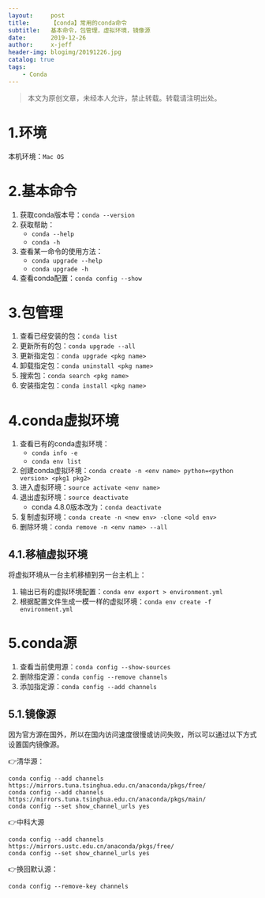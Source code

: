 ```yaml
---
layout:     post
title:      【conda】常用的conda命令
subtitle:   基本命令，包管理，虚拟环境，镜像源
date:       2019-12-26
author:     x-jeff
header-img: blogimg/20191226.jpg
catalog: true
tags:
    - Conda
---  
```

>本文为原创文章，未经本人允许，禁止转载。转载请注明出处。

# 1.环境

本机环境：`Mac OS`

# 2.基本命令

1. 获取conda版本号：`conda --version`
2. 获取帮助：
	* `conda --help`
	* `conda -h`
3. 查看某一命令的使用方法：
	* `conda upgrade --help`
	* `conda upgrade -h`
4. 查看conda配置：`conda config --show`

# 3.包管理

1. 查看已经安装的包：`conda list`
2. 更新所有的包：`conda upgrade --all`
3. 更新指定包：`conda upgrade <pkg name>`
4. 卸载指定包：`conda uninstall <pkg name>`
5. 搜索包：`conda search <pkg name>`
6. 安装指定包：`conda install <pkg name>`

# 4.conda虚拟环境

1. 查看已有的conda虚拟环境：
	* `conda info -e`
	* `conda env list`
2. 创建conda虚拟环境：`conda create -n <env name> python=<python version> <pkg1 pkg2>`
3. 进入虚拟环境：`source activate <env name>`
4. 退出虚拟环境：`source deactivate`
	* conda 4.8.0版本改为：`conda deactivate`
5. 复制虚拟环境：`conda create -n <new env> -clone <old env>`
6. 删除环境：`conda remove -n <env name> --all`

## 4.1.移植虚拟环境

将虚拟环境从一台主机移植到另一台主机上：

1. 输出已有的虚拟环境配置：`conda env export > environment.yml`
2. 根据配置文件生成一模一样的虚拟环境：`conda env create -f environment.yml`

# 5.conda源

1. 查看当前使用源：`conda config --show-sources`
2. 删除指定源：`conda config --remove channels`
3. 添加指定源：`conda config --add channels`

## 5.1.镜像源

因为官方源在国外，所以在国内访问速度很慢或访问失败，所以可以通过以下方式设置国内镜像源。

👉清华源：

```
conda config --add channels https://mirrors.tuna.tsinghua.edu.cn/anaconda/pkgs/free/
conda config --add channels https://mirrors.tuna.tsinghua.edu.cn/anaconda/pkgs/main/
conda config --set show_channel_urls yes
```

👉中科大源

```
conda config --add channels https://mirrors.ustc.edu.cn/anaconda/pkgs/free/
conda config --set show_channel_urls yes
```

👉换回默认源：

```
conda config --remove-key channels
```